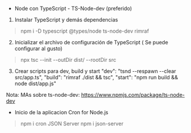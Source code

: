 * Node con TypeScript - TS-Node-dev (preferido)

1. Instalar TypeScript y demás dependencias
>npm i -D typescript @types/node ts-node-dev rimraf
2. Inicializar el archivo de configuración de TypeScript ( Se puede configurar al gusto)
>npx tsc --init --outDir dist/ --rootDir src
3. Crear scripts para dev, build y start
  "dev": "tsnd --respawn --clear src/app.ts",
  "build": "rimraf ./dist && tsc",
  "start": "npm run build && node dist/app.js"

Nota:
    MAs sobre  ts-node-dev: https://www.npmjs.com/package/ts-node-dev

* Inicio de la aplicacion
Cron for Node.js
> npm i cron
JSON Server
> npm i json-server